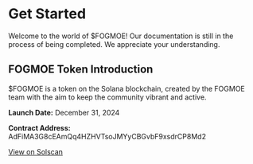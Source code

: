 # Get Started
Welcome to the world of $FOGMOE! Our documentation is still in the process of being completed. We appreciate your understanding.

## FOGMOE Token Introduction
$FOGMOE is a token on the Solana blockchain, created by the FOGMOE team with the aim to keep the community vibrant and active.

**Launch Date:** December 31, 2024

**Contract Address:** AdFiMA3G8cEAmQq4HZHVTsoJMYyCBGvbF9xsdrCP8Md2

[View on Solscan](https://solscan.io/token/AdFiMA3G8cEAmQq4HZHVTsoJMYyCBGvbF9xsdrCP8Md2)